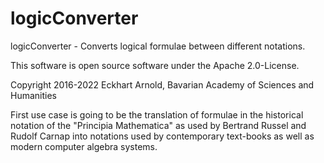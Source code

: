 logicConverter
==============

logicConverter - Converts logical formulae between different notations.

This software is open source software under the Apache 2.0-License.

Copyright 2016-2022  Eckhart Arnold, Bavarian Academy of Sciences and Humanities

First use case is going to be the translation of formulae in the historical 
notation of the "Principia Mathematica" as used by Bertrand Russel and Rudolf Carnap
into notations used by contemporary text-books as well as modern computer algebra
systems.

